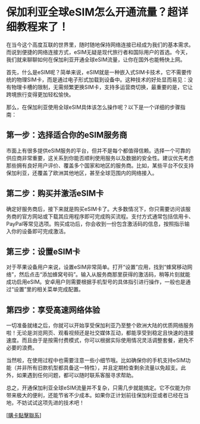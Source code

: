 # 保加利亚全球eSIM怎么开通流量？超详细教程来了！

在当今这个高度互联的世界里，随时随地保持网络连接已经成为我们的基本需求。而说到便捷的网络连接方式，eSIM无疑是现代旅行者和国际用户的首选。今天，我们就来聊聊如何在保加利亚开通全球eSIM流量，让你在国外也能畅快上网。

首先，什么是eSIM呢？简单来说，eSIM就是一种嵌入式SIM卡技术，它不需要传统的物理SIM卡，而是通过电子形式加载到设备中。这种技术的好处显而易见：没有物理卡槽的限制，无需频繁更换SIM卡，支持多运营商切换，最重要的是，它让跨境旅行变得更加轻松愉快。

那么，在保加利亚使用全球eSIM具体该怎么操作呢？以下是一个详细的步骤指南：

## 第一步：选择适合你的eSIM服务商

市面上有很多提供eSIM服务的平台，但并不是每个都值得信赖。选择一个可靠的供应商非常重要，这关系到你能否顺利使用服务以及数据的安全性。建议优先考虑那些拥有良好用户评价、覆盖多个国家和地区的服务商。比如，某些平台不仅支持保加利亚，还覆盖了欧洲其他地区，甚至全球范围内的网络接入。

## 第二步：购买并激活eSIM卡

确定好服务商后，接下来就是购买eSIM卡了。大多数情况下，你只需要访问该服务商的官方网站或下载其应用程序即可完成购买流程。支付方式通常包括信用卡、PayPal等常见选项。购买成功后，你会收到一份包含激活码的信息，按照指示输入你的设备即可完成激活。

## 第三步：设置eSIM卡

对于苹果设备用户来说，设置eSIM非常简单。打开“设置”应用，找到“蜂窝移动网络”，然后点击“添加蜂窝号码”。输入从服务商那里获得的激活码，稍等片刻就能成功启用eSIM。安卓用户则需要根据手机型号的具体指引进行操作，一般也是通过“设置”里的相关菜单完成配置。

## 第四步：享受高速网络体验

一切准备就绪之后，你就可以开始享受保加利亚乃至整个欧洲大陆的优质网络服务啦！无论是浏览网页、观看视频还是社交媒体互动，都能享受到稳定且快速的连接速度。而且由于是按需付费模式，你可以根据实际使用情况灵活调整套餐，避免不必要的浪费。

当然啦，在使用过程中也需要注意一些小细节哦。比如确保你的手机支持eSIM功能（并非所有旧款机型都具备这一特性），并且定期检查剩余流量以免超支。此外，如果遇到任何问题，都可以随时联系客服寻求帮助。

总之，开通保加利亚全球eSIM流量并不复杂，只需几步就能搞定。它不仅能为你带来极大的便利，还能节省不少成本。如果你正计划前往保加利亚或者已经在当地，不妨试试这项先进的技术吧！

[[購卡點擊聯系](https://t.me/s/esim1088)]